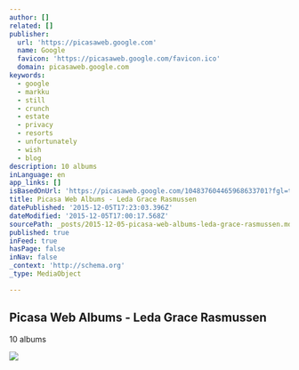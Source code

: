 ```yaml
---
author: []
related: []
publisher:
  url: 'https://picasaweb.google.com'
  name: Google
  favicon: 'https://picasaweb.google.com/favicon.ico'
  domain: picasaweb.google.com
keywords:
  - google
  - markku
  - still
  - crunch
  - estate
  - privacy
  - resorts
  - unfortunately
  - wish
  - blog
description: 10 albums
inLanguage: en
app_links: []
isBasedOnUrl: 'https://picasaweb.google.com/104837604465968633701?fgl=true&pli=1'
title: Picasa Web Albums - Leda Grace Rasmussen
datePublished: '2015-12-05T17:23:03.396Z'
dateModified: '2015-12-05T17:00:17.568Z'
sourcePath: _posts/2015-12-05-picasa-web-albums-leda-grace-rasmussen.md
published: true
inFeed: true
hasPage: false
inNav: false
_context: 'http://schema.org'
_type: MediaObject

---
```

<article style=""><h1>Picasa Web Albums - Leda Grace Rasmussen</h1><p>10 albums</p><img src="https://lh3.googleusercontent.com/-X6S0yLjfv5E/AAAAAAAAAAI/AAAAAAAAEKw/hEzyWJW139Y/s48-c-Ic42/104837604465968633701.jpg" /></article>